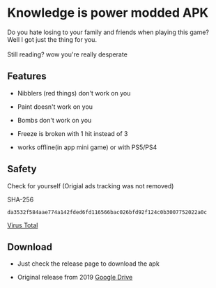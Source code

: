 # Knowledge is power modded APK

Do you hate losing to your family and friends when playing this game? 
<br> Well I got just the thing for you.
<br> <br> Still reading? wow you're really desperate


## Features 

- Nibblers (red things) don't work on  you

- Paint doesn't work on  you

- Bombs don't work on you

- Freeze is broken with 1 hit instead of 3

- works offline(in app mini game) or with PS5/PS4

## Safety

Check for yourself (Origial ads tracking was not removed) 

SHA-256	
```
da3532f584aae774a142fded6fd116566bac026bfd92f124c0b3007752022a0c
```

<a href="https://www.virustotal.com/gui/file/da3532f584aae774a142fded6fd116566bac026bfd92f124c0b3007752022a0c/detection"> Virus Total </a>

## Download 

 - Just check the release page to download the apk


- Original release from 2019
   <a href="https://drive.google.com/open?id=1VlxxJZjv89MUNQitroIwgNzwvxkpnxgi"> Google Drive </a>



